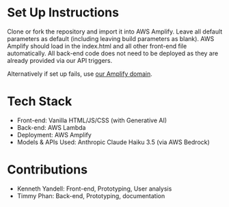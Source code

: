 # Set Up Instructions
Clone or fork the repository and import it into AWS Amplify. Leave all default parameters as default (including leaving build parameters as blank). AWS Amplify should load in the index.html and all other front-end file automatically. All back-end code does not need to be deployed as they are already provided via our API triggers.

Alternatively if set up fails, use [our Amplify domain](https://main.d1zfh5jl8g0um5.amplifyapp.com/).

# Tech Stack
- Front-end: Vanilla HTML/JS/CSS (with Generative AI)
- Back-end: AWS Lambda
- Deployment: AWS Amplify
- Models & APIs Used: Anthropic Claude Haiku 3.5 (via AWS Bedrock)

# Contributions
- Kenneth Yandell: Front-end, Prototyping, User analysis
- Timmy Phan: Back-end, Prototyping, documentation
